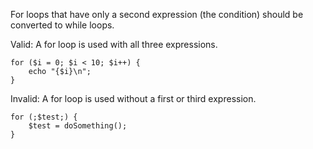 For loops that have only a second expression (the condition) should be converted to while loops.

Valid: A for loop is used with all three expressions.
```
for ($i = 0; $i < 10; $i++) {
    echo "{$i}\n";
}
```

Invalid: A for loop is used without a first or third expression.
```
for (;$test;) {
    $test = doSomething();
}
```
